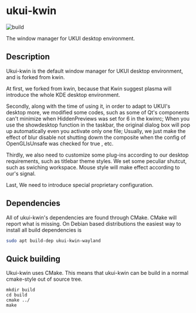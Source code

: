 # ukui-kwin

![build](https://github.com/ukui/ukui-kwin/workflows/Check%20build/badge.svg?branch=master)

The window manager for UKUI desktop environment.

## Description
Ukui-kwin is the default window manager for UKUI desktop environment, and is forked from kwin.

At first, we forked from kwin, because that Kwin suggest plasma will introduce the whole KDE desktop environment.

Secondly, along with the time of using it, in order to adapt to UKUI's desktop more, we modified some codes, such as some of Qt's components can't minimize when HiddenPreviews was set for 6 in the kwinrc; When you use the showdesktop function in the taskbar, the original dialog box will pop up automatically even you activate only one file; Usually, we just make the effect of blur disable not shutting dowm the composite when the config of OpenGLIsUnsafe was checked for true , etc.

Thirdly, we also need to customize some plug-ins according to our desktop requirements, such as titlebar theme styles. We set some peculiar shutcut, such as swiching workspace. Mouse style will make effect according to our's signal.

Last, We need to introduce special proprietary configuration.

## Dependencies
All of ukui-kwin's dependencies are found through CMake. CMake will report what is missing.
On Debian based distributions the easiest way to install all build dependencies is
```bash
sudo apt build-dep ukui-kwin-wayland
```
## Quick building
  
Ukui-kwin uses CMake. This means that ukui-kwin can be build in a normal cmake-style out of source tree.
```
mkdir build
cd build
cmake ../
make
```

